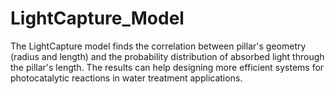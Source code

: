 # LightCapture_Model
The LightCapture model finds the correlation between pillar's geometry (radius and length) and the probability distribution of absorbed light through the pillar's length. The results can help designing more efficient systems for photocatalytic reactions in water treatment applications. 

